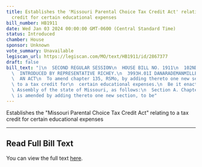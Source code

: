 ```yaml
---
title: Establishes the 'Missouri Parental Choice Tax Credit Act' relating to a tax
  credit for certain educational expenses
bill_number: HB1911
date: Wed Jan 03 2024 00:00:00 GMT-0600 (Central Standard Time)
status: Introduced
chamber: House
sponsor: Unknown
vote_summary: Unavailable
legiscan_url: https://legiscan.com/MO/text/HB1911/id/2867377
draft: false
bill_text: "|\n  SECOND REGULAR SESSION\n  HOUSE BILL NO. 1911\n  102ND GENERAL ASSEMBLY\n\
  \  INTRODUCED BY REPRESENTATIVE RICHEY.\n  3993H.01I DANARADEMANMILLER,ChiefClerk\n\
  \  AN ACT\n  To amend chapter 135, RSMo, by adding thereto one new section relating\
  \ to a tax credit for\n  certain educational expenses.\n  Be it enacted by the General\
  \ Assembly of the state of Missouri, as follows:\n  Section A. Chapter 135, RSMo,\
  \ is amended by adding thereto one new section, to be"
---
```

Establishes the "Missouri Parental Choice Tax Credit Act" relating to a tax credit for certain educational expenses

---

## Read Full Bill Text

You can view the full text [here](https://legiscan.com/MO/text/HB1911/id/2867377).
